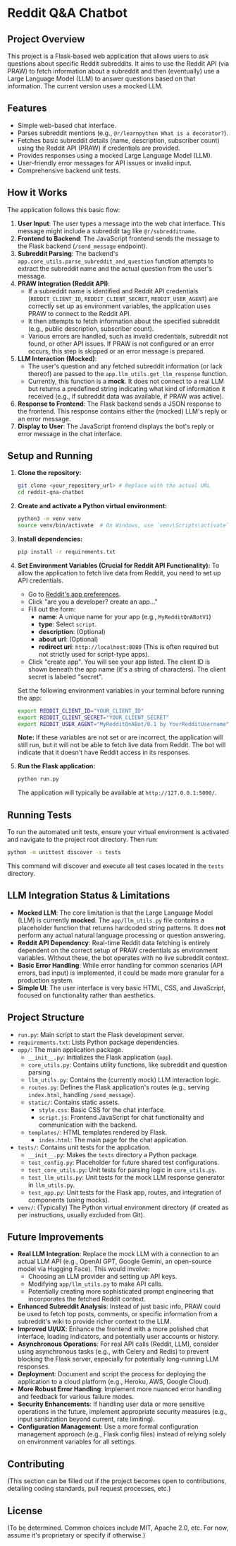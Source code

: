 # Reddit Q&A Chatbot

## Project Overview

This project is a Flask-based web application that allows users to ask questions about specific Reddit subreddits. It aims to use the Reddit API (via PRAW) to fetch information about a subreddit and then (eventually) use a Large Language Model (LLM) to answer questions based on that information. The current version uses a mocked LLM.

## Features

*   Simple web-based chat interface.
*   Parses subreddit mentions (e.g., `@r/learnpython What is a decorator?`).
*   Fetches basic subreddit details (name, description, subscriber count) using the Reddit API (PRAW) if credentials are provided.
*   Provides responses using a mocked Large Language Model (LLM).
*   User-friendly error messages for API issues or invalid input.
*   Comprehensive backend unit tests.

## How it Works

The application follows this basic flow:

1.  **User Input**: The user types a message into the web chat interface. This message might include a subreddit tag like `@r/subredditname`.
2.  **Frontend to Backend**: The JavaScript frontend sends the message to the Flask backend (`/send_message` endpoint).
3.  **Subreddit Parsing**: The backend's `app.core_utils.parse_subreddit_and_question` function attempts to extract the subreddit name and the actual question from the user's message.
4.  **PRAW Integration (Reddit API)**:
    *   If a subreddit name is identified and Reddit API credentials (`REDDIT_CLIENT_ID`, `REDDIT_CLIENT_SECRET`, `REDDIT_USER_AGENT`) are correctly set up as environment variables, the application uses PRAW to connect to the Reddit API.
    *   It then attempts to fetch information about the specified subreddit (e.g., public description, subscriber count).
    *   Various errors are handled, such as invalid credentials, subreddit not found, or other API issues. If PRAW is not configured or an error occurs, this step is skipped or an error message is prepared.
5.  **LLM Interaction (Mocked)**:
    *   The user's question and any fetched subreddit information (or lack thereof) are passed to the `app.llm_utils.get_llm_response` function.
    *   Currently, this function is a **mock**. It does not connect to a real LLM but returns a predefined string indicating what kind of information it received (e.g., if subreddit data was available, if PRAW was active).
6.  **Response to Frontend**: The Flask backend sends a JSON response to the frontend. This response contains either the (mocked) LLM's reply or an error message.
7.  **Display to User**: The JavaScript frontend displays the bot's reply or error message in the chat interface.

## Setup and Running

1.  **Clone the repository:**
    ```bash
    git clone <your_repository_url> # Replace with the actual URL
    cd reddit-qna-chatbot
    ```

2.  **Create and activate a Python virtual environment:**
    ```bash
    python3 -m venv venv
    source venv/bin/activate  # On Windows, use `venv\Scripts\activate`
    ```

3.  **Install dependencies:**
    ```bash
    pip install -r requirements.txt
    ```

4.  **Set Environment Variables (Crucial for Reddit API Functionality):**
    To allow the application to fetch live data from Reddit, you need to set up API credentials.
    *   Go to [Reddit's app preferences](https://www.reddit.com/prefs/apps).
    *   Click "are you a developer? create an app..."
    *   Fill out the form:
        *   **name**: A unique name for your app (e.g., `MyRedditQnABotV1`)
        *   **type**: Select `script`.
        *   **description**: (Optional)
        *   **about url**: (Optional)
        *   **redirect uri**: `http://localhost:8080` (This is often required but not strictly used for script-type apps).
    *   Click "create app". You will see your app listed. The client ID is shown beneath the app name (it's a string of characters). The client secret is labeled "secret".

    Set the following environment variables in your terminal before running the app:
    ```bash
    export REDDIT_CLIENT_ID="YOUR_CLIENT_ID"
    export REDDIT_CLIENT_SECRET="YOUR_CLIENT_SECRET"
    export REDDIT_USER_AGENT="MyRedditQnABot/0.1 by YourRedditUsername" # Customize with your app name and Reddit username
    ```
    **Note:** If these variables are not set or are incorrect, the application will still run, but it will not be able to fetch live data from Reddit. The bot will indicate that it doesn't have Reddit access in its responses.

5.  **Run the Flask application:**
    ```bash
    python run.py
    ```
    The application will typically be available at `http://127.0.0.1:5000/`.

## Running Tests

To run the automated unit tests, ensure your virtual environment is activated and navigate to the project root directory. Then run:
```bash
python -m unittest discover -s tests
```
This command will discover and execute all test cases located in the `tests` directory.

## LLM Integration Status & Limitations

*   **Mocked LLM**: The core limitation is that the Large Language Model (LLM) is currently **mocked**. The `app/llm_utils.py` file contains a placeholder function that returns hardcoded string patterns. It does **not** perform any actual natural language processing or question answering.
*   **Reddit API Dependency**: Real-time Reddit data fetching is entirely dependent on the correct setup of PRAW credentials as environment variables. Without these, the bot operates with no live subreddit context.
*   **Basic Error Handling**: While error handling for common scenarios (API errors, bad input) is implemented, it could be made more granular for a production system.
*   **Simple UI**: The user interface is very basic HTML, CSS, and JavaScript, focused on functionality rather than aesthetics.

## Project Structure

*   `run.py`: Main script to start the Flask development server.
*   `requirements.txt`: Lists Python package dependencies.
*   `app/`: The main application package.
    *   `__init__.py`: Initializes the Flask application (`app`).
    *   `core_utils.py`: Contains utility functions, like subreddit and question parsing.
    *   `llm_utils.py`: Contains the (currently mock) LLM interaction logic.
    *   `routes.py`: Defines the Flask application's routes (e.g., serving `index.html`, handling `/send_message`).
    *   `static/`: Contains static assets.
        *   `style.css`: Basic CSS for the chat interface.
        *   `script.js`: Frontend JavaScript for chat functionality and communication with the backend.
    *   `templates/`: HTML templates rendered by Flask.
        *   `index.html`: The main page for the chat application.
*   `tests/`: Contains unit tests for the application.
    *   `__init__.py`: Makes the `tests` directory a Python package.
    *   `test_config.py`: Placeholder for future shared test configurations.
    *   `test_core_utils.py`: Unit tests for parsing logic in `core_utils.py`.
    *   `test_llm_utils.py`: Unit tests for the mock LLM response generator in `llm_utils.py`.
    *   `test_app.py`: Unit tests for the Flask app, routes, and integration of components (using mocks).
*   `venv/`: (Typically) The Python virtual environment directory (if created as per instructions, usually excluded from Git).

## Future Improvements

*   **Real LLM Integration**: Replace the mock LLM with a connection to an actual LLM API (e.g., OpenAI GPT, Google Gemini, an open-source model via Hugging Face). This would involve:
    *   Choosing an LLM provider and setting up API keys.
    *   Modifying `app/llm_utils.py` to make API calls.
    *   Potentially creating more sophisticated prompt engineering that incorporates the fetched Reddit context.
*   **Enhanced Subreddit Analysis**: Instead of just basic info, PRAW could be used to fetch top posts, comments, or specific information from a subreddit's wiki to provide richer context to the LLM.
*   **Improved UI/UX**: Enhance the frontend with a more polished chat interface, loading indicators, and potentially user accounts or history.
*   **Asynchronous Operations**: For real API calls (Reddit, LLM), consider using asynchronous tasks (e.g., with Celery and Redis) to prevent blocking the Flask server, especially for potentially long-running LLM responses.
*   **Deployment**: Document and script the process for deploying the application to a cloud platform (e.g., Heroku, AWS, Google Cloud).
*   **More Robust Error Handling**: Implement more nuanced error handling and feedback for various failure modes.
*   **Security Enhancements**: If handling user data or more sensitive operations in the future, implement appropriate security measures (e.g., input sanitization beyond current, rate limiting).
*   **Configuration Management**: Use a more formal configuration management approach (e.g., Flask config files) instead of relying solely on environment variables for all settings.

## Contributing
(This section can be filled out if the project becomes open to contributions, detailing coding standards, pull request processes, etc.)

## License
(To be determined. Common choices include MIT, Apache 2.0, etc. For now, assume it's proprietary or specify if otherwise.)
